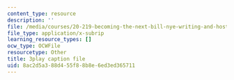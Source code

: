 ```yaml
---
content_type: resource
description: ''
file: /media/courses/20-219-becoming-the-next-bill-nye-writing-and-hosting-the-educational-show-january-iap-2015/8ac2d5a388d455f88b8e6ed3ed365711_gfMHRcpwQAY.vtt
file_type: application/x-subrip
learning_resource_types: []
ocw_type: OCWFile
resourcetype: Other
title: 3play caption file
uid: 8ac2d5a3-88d4-55f8-8b8e-6ed3ed365711
---
```

